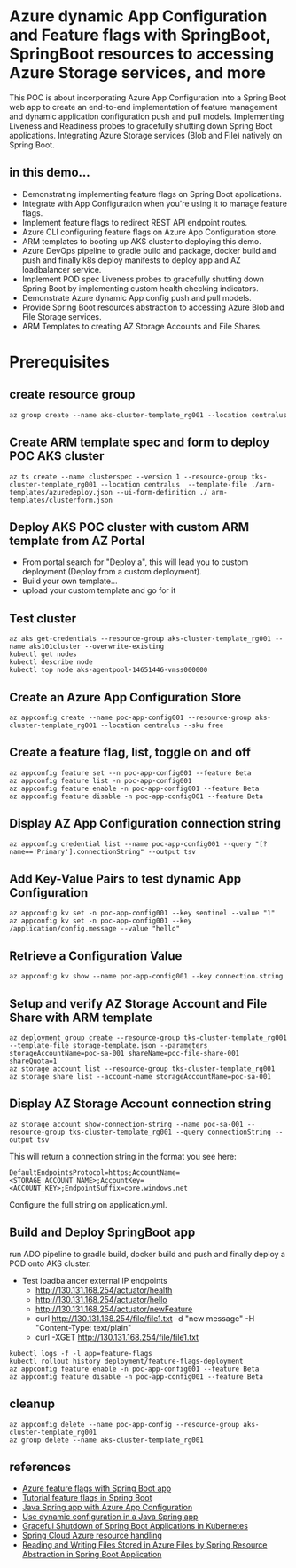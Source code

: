 # Azure dynamic App Configuration and Feature flags with SpringBoot, SpringBoot resources to accessing Azure Storage services, and more
This POC is about incorporating Azure App Configuration into a Spring Boot web app to create an end-to-end implementation of feature management and dynamic application configuration push and pull models. 
Implementing Liveness and Readiness probes to gracefully shutting down Spring Boot applications. Integrating Azure Storage services (Blob and File) natively on Spring Boot. 


## in this demo...
- Demonstrating implementing feature flags on Spring Boot applications.
- Integrate with App Configuration when you're using it to manage feature flags.
- Implement feature flags to redirect REST API endpoint routes.
- Azure CLI configuring feature flags on Azure App Configuration store.
- ARM templates to booting up AKS cluster to deploying this demo.
- Azure DevOps pipeline to gradle build and package, docker build and push and finally k8s deploy manifests to deploy app and AZ loadbalancer service.
- Implement POD spec Liveness probes to gracefully shutting down Spring Boot by implementing custom health checking indicators.
- Demonstrate Azure dynamic App config push and pull models.
- Provide Spring Boot resources abstraction to accessing Azure Blob and File Storage services.
- ARM Templates to creating AZ Storage Accounts and File Shares.

# Prerequisites

## create resource group
```
az group create --name aks-cluster-template_rg001 --location centralus
```
## Create ARM template spec and form to deploy POC AKS cluster
```
az ts create --name clusterspec --version 1 --resource-group tks-cluster-template_rg001 --location centralus  --template-file ./arm-templates/azuredeploy.json --ui-form-definition ./ arm-templates/clusterform.json
```

## Deploy AKS POC cluster with custom ARM template from AZ Portal
- From portal search for "Deploy a", this will lead you to custom deployment (Deploy from a custom deployment).
- Build your own template...
- upload your custom  template and go for it

## Test cluster
```
az aks get-credentials --resource-group aks-cluster-template_rg001 --name aks101cluster --overwrite-existing
kubectl get nodes
kubectl describe node
kubectl top node aks-agentpool-14651446-vmss000000
```

## Create an Azure App Configuration Store
```
az appconfig create --name poc-app-config001 --resource-group aks-cluster-template_rg001 --location centralus --sku free
```

## Create a feature flag, list, toggle on and off
```
az appconfig feature set --n poc-app-config001 --feature Beta
az appconfig feature list -n poc-app-config001
az appconfig feature enable -n poc-app-config001 --feature Beta
az appconfig feature disable -n poc-app-config001 --feature Beta
```

## Display AZ App Configuration connection string
```
az appconfig credential list --name poc-app-config001 --query "[?name=='Primary'].connectionString" --output tsv
```

## Add Key-Value Pairs to test dynamic App Configuration
```
az appconfig kv set -n poc-app-config001 --key sentinel --value "1"
az appconfig kv set -n poc-app-config001 --key /application/config.message --value "hello"
```

## Retrieve a Configuration Value
```
az appconfig kv show --name poc-app-config001 --key connection.string
```

## Setup and verify AZ Storage Account and File Share with ARM template
```
az deployment group create --resource-group tks-cluster-template_rg001 --template-file storage-template.json --parameters storageAccountName=poc-sa-001 shareName=poc-file-share-001 shareQuota=1
az storage account list --resource-group tks-cluster-template_rg001
az storage share list --account-name storageAccountName=poc-sa-001
```

## Display AZ Storage Account connection string
```
az storage account show-connection-string --name poc-sa-001 --resource-group tks-cluster-template_rg001 --query connectionString --output tsv
```
This will return a connection string in the format you see here:
```
DefaultEndpointsProtocol=https;AccountName=<STORAGE_ACCOUNT_NAME>;AccountKey=<ACCOUNT_KEY>;EndpointSuffix=core.windows.net
```
Configure the full string on application.yml.

## Build and Deploy SpringBoot app 
run ADO pipeline to gradle build, docker build and push and finally deploy a POD onto AKS cluster.
- Test loadbalancer external IP endpoints
  - http://130.131.168.254/actuator/health
  - http://130.131.168.254/actuator/hello
  - http://130.131.168.254/actuator/newFeature
  - curl http://130.131.168.254/file/file1.txt -d "new message" -H "Content-Type: text/plain"
  - curl -XGET http://130.131.168.254/file/file1.txt
```
kubectl logs -f -l app=feature-flags
kubectl rollout history deployment/feature-flags-deployment
az appconfig feature enable -n poc-app-config001 --feature Beta
az appconfig feature disable -n poc-app-config001 --feature Beta
```

## cleanup

```
az appconfig delete --name poc-app-config --resource-group aks-cluster-template_rg001
az group delete --name aks-cluster-template_rg001
```

## references
- [Azure feature flags with Spring Boot app](https://learn.microsoft.com/en-us/azure/azure-app-configuration/quickstart-feature-flag-spring-boot?tabs=entra-id)
- [Tutorial feature flags in Spring Boot](https://learn.microsoft.com/en-us/azure/azure-app-configuration/use-feature-flags-spring-boot?tabs=spring-boot-3)
- [Java Spring app with Azure App Configuration](https://learn.microsoft.com/en-us/azure/azure-app-configuration/quickstart-java-spring-app)
- [Use dynamic configuration in a Java Spring app](https://learn.microsoft.com/en-us/azure/azure-app-configuration/enable-dynamic-configuration-java-spring-app)
- [Graceful Shutdown of Spring Boot Applications in Kubernetes](https://medium.com/trendyol-tech/graceful-shutdown-of-spring-boot-applications-in-kubernetes-f80e0b3a30b0)
- [Spring Cloud Azure resource handling](https://learn.microsoft.com/en-us/azure/developer/java/spring-framework/resource-handling)
- [Reading and Writing Files Stored in Azure Files by Spring Resource Abstraction in Spring Boot Application](https://github.com/Azure-Samples/azure-spring-boot-samples/tree/main/storage/spring-cloud-azure-starter-storage-file-share/storage-file-sample)